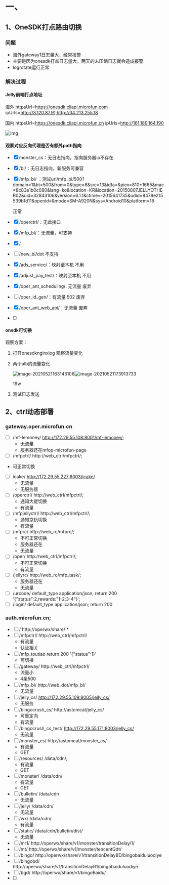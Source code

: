 #  一、

## 1、OneSDK打点路由切换

### 问题

* 海外gateway1日志量大，经常报警
* 主要是因为onesdk打点日志量大，两天的未压缩日志就会造成报警
* logrotate运行正常

### 解决过程

#### Jelly前端打点地址

海外 httpsUrl=https://onesdk.cliapi.microfun.com
ipUrls=http://3.120.87.91,http://34.213.255.18

国内 httpsUrl=https://onesdk.cliapi.microfun.cn
ipUrls=http://161.189.164.190

![img](D:\notes\img\{FB57B013-98CF-49FF-05D7-793C2F9C29ED}.png)

#### 观察对应反向代理是否有额外path指向

- [x] monster_cs：无日志指向，指向服务器ip不存在

- [x] /bi/：无日志指向，新服务可兼容

- [x] /mfp_bi/ ：测试url/mfp_bi/500?domain=1&bt=500&from=0&type=6&src=13&idfa=&piex=810*1665&mac=8c83e1b0c080&lang=ko&location=KR&location=20150807JELLYOTHER02&uid=32843106&version=6.1.1&ctime=-2015641735&udid=8478e215539b1d11&openid=&mode=SM-A920N&sys=Android10&platform=18

  正常

- [x] /operctrl/：无此接口

- [x] /mfp_bl/：无流量，可支持

- [x] /

- [ ] /new_bi/dot 不支持



- [x] /ads_service/：映射至本机 不用
- [x] /adjust_pay_test/：映射至本机 不用
- [x] /oper_ant_scheduling/: 无流量 废弃
- [ ] /oper_id_gen/：有流量 502 废弃
- [x] /oper_ant_web_api/：无流量 废弃
- [ ] 

#### onsdk可切换

观察方案：

1. 打开onesdknginxlog 观察流量变化

2. 两个alb的流量变化

   ![image-20210521163143106](D:\notes\img\image-20210521163143106.png)![image-20210521173913733](D:\notes\img\image-20210521173913733.png)

   19w

4. 测试日志发送

## 2、ctrl动态部署

### gateway.oper.microfun.cn

- [ ] /mf-lemoney/    http://172.29.55.108:8001/mf-lemoney/;  
  * 无流量
  * 服务器还在mfop-microfun-page
- [ ]  /mfpctrl/ http://web_ctrl/mfpctrl/;
  * 可正常切换
- [ ] icake/  http://172.29.55.227:8003/icake/
  * 无流量
  * 无服务器
- [ ] /operctrl/  http://web_ctrl/mfpctrl/;
  * 通知大佬切换
  * 有流量
- [ ] /mfpjellyctrl/ http://web_ctrl/mfpctrl/;
  * 通知京杭切换
  * 有流量
- [ ] /mfprc/ http://web_rc/mfprc/;
  * 不可正常切换
  * 服务器还在
  * 无流量
- [ ] /oper/ http://web_ctrl/mfpctrl/;
  * 不可正常切换
  * 有流量
- [ ] /jellyrc/ http://web_rc/mfp_task/;
  * 服务器还在
  * 无流量
- [ ] /urcode/ default_type application/json; return 200 '{"status":2,rewards:"1-2;3-4"}';
- [ ] /login/ default_type application/json; return 200 

### auth.microfun.cn;

- [ ] / http://operwx/share/
  * 
- [ ] /mfpctrl/ http://web_ctrl/mfpctrl/
  * 有流量
  * 认证相关
- [ ] /mfp_toutiao return 200 '{"status":1}'
  * 可切换
- [ ] /gateway/  http://web_ctrl/mfpctrl/
  * 流量小
  * 4条500
- [ ] /mfp_bl/  http://web_dot/mfp_bl/
  * 无流量
- [ ] /jelly_cs/ http://172.29.55.109:8005/jelly_cs/
  * 无服务
- [ ] /bingocrush_cs/ http://astomcat/jelly_cs/
  * 可重定向
  * 有流量
- [ ] /bingocrush_cs_test/ http://172.29.55.171:8003/jelly_cs/
  * 无流量
- [ ] /monster_cs/  http://astomcat/monster_cs/
  * 有流量
  * GET
- [ ] /resources/ /data/cdn/;
  * 有流量
  * GET
- [ ] /monster/ /data/cdn/
  * 有流量
  * GET
- [ ] /bulletin/ /data/cdn
  * 无流量
- [ ] /jelly/ /data/cdn/
  * 无流量
- [ ] /wx/  /data/cdn/
  * 有流量
- [ ] /static/ /data/cdn/bulletin/dist/
  * 无流量
- [ ] /mr1/ http://operwx/share/v1/monster/transitionDelay/1/
- [ ] /mt/ http://operwx/share/v1/monster/tencentGdt/
- [ ] /bingo/ http://operwx/share/v1/transitionDelayBD/bingobaiduluodiye
- [ ] /bingobd/ http://operwx/share/v1/transitionDelayR1/bingobaiduluodiye
- [ ] /bgd/ http://operwx/share/v1/bingoBaidu/
- [ ] 

